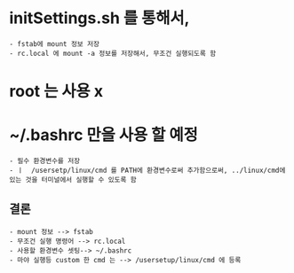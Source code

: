 


# initSettings.sh 를 통해서,
    - fstab에 mount 정보 저장 
    - rc.local 에 mount -a 정보를 저장해서, 무조건 실행되도록 함



# root 는 사용 x
# ~/.bashrc 만을 사용 할 예정
    - 필수 환경변수를 저장 
    - ㅣ  /usersetp/linux/cmd 를 PATH에 환경변수로써 추가함으로써, ../linux/cmd에 있는 것을 터미널에서 실행할 수 있도록 함



## 결론
    - mount 정보 --> fstab
    - 무조건 실행 명령어 --> rc.local
    - 사용할 환경변수 셋팅--> ~/.bashrc
    - 마야 실행등 custom 한 cmd 는 --> /usersetup/linux/cmd 에 등록 